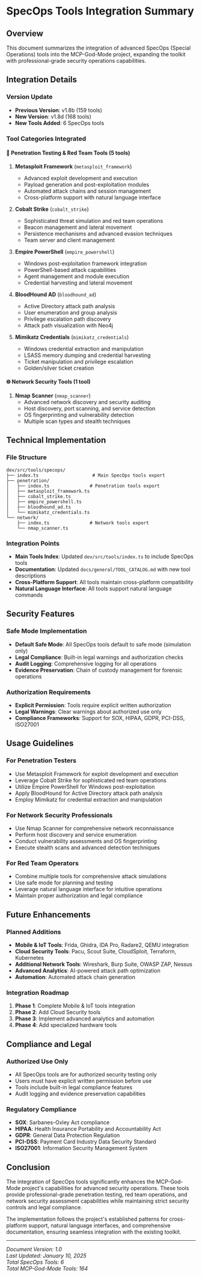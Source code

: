 # SpecOps Tools Integration Summary

## Overview
This document summarizes the integration of advanced SpecOps (Special Operations) tools into the MCP-God-Mode project, expanding the toolkit with professional-grade security operations capabilities.

## Integration Details

### Version Update
- **Previous Version**: v1.8b (159 tools)
- **New Version**: v1.8d (168 tools)
- **New Tools Added**: 6 SpecOps tools

### Tool Categories Integrated

#### 🎯 Penetration Testing & Red Team Tools (5 tools)
1. **Metasploit Framework** (`metasploit_framework`)
   - Advanced exploit development and execution
   - Payload generation and post-exploitation modules
   - Automated attack chains and session management
   - Cross-platform support with natural language interface

2. **Cobalt Strike** (`cobalt_strike`)
   - Sophisticated threat simulation and red team operations
   - Beacon management and lateral movement
   - Persistence mechanisms and advanced evasion techniques
   - Team server and client management

3. **Empire PowerShell** (`empire_powershell`)
   - Windows post-exploitation framework integration
   - PowerShell-based attack capabilities
   - Agent management and module execution
   - Credential harvesting and lateral movement

4. **BloodHound AD** (`bloodhound_ad`)
   - Active Directory attack path analysis
   - User enumeration and group analysis
   - Privilege escalation path discovery
   - Attack path visualization with Neo4j

5. **Mimikatz Credentials** (`mimikatz_credentials`)
   - Windows credential extraction and manipulation
   - LSASS memory dumping and credential harvesting
   - Ticket manipulation and privilege escalation
   - Golden/silver ticket creation

#### 🌐 Network Security Tools (1 tool)
1. **Nmap Scanner** (`nmap_scanner`)
   - Advanced network discovery and security auditing
   - Host discovery, port scanning, and service detection
   - OS fingerprinting and vulnerability detection
   - Multiple scan types and stealth techniques

## Technical Implementation

### File Structure
```
dev/src/tools/specops/
├── index.ts                    # Main SpecOps tools export
├── penetration/
│   ├── index.ts               # Penetration tools export
│   ├── metasploit_framework.ts
│   ├── cobalt_strike.ts
│   ├── empire_powershell.ts
│   ├── bloodhound_ad.ts
│   └── mimikatz_credentials.ts
└── network/
    ├── index.ts               # Network tools export
    └── nmap_scanner.ts
```

### Integration Points
- **Main Tools Index**: Updated `dev/src/tools/index.ts` to include SpecOps tools
- **Documentation**: Updated `docs/general/TOOL_CATALOG.md` with new tool descriptions
- **Cross-Platform Support**: All tools maintain cross-platform compatibility
- **Natural Language Interface**: All tools support natural language commands

## Security Features

### Safe Mode Implementation
- **Default Safe Mode**: All SpecOps tools default to safe mode (simulation only)
- **Legal Compliance**: Built-in legal warnings and authorization checks
- **Audit Logging**: Comprehensive logging for all operations
- **Evidence Preservation**: Chain of custody management for forensic operations

### Authorization Requirements
- **Explicit Permission**: Tools require explicit written authorization
- **Legal Warnings**: Clear warnings about authorized use only
- **Compliance Frameworks**: Support for SOX, HIPAA, GDPR, PCI-DSS, ISO27001

## Usage Guidelines

### For Penetration Testers
- Use Metasploit Framework for exploit development and execution
- Leverage Cobalt Strike for sophisticated red team operations
- Utilize Empire PowerShell for Windows post-exploitation
- Apply BloodHound for Active Directory attack path analysis
- Employ Mimikatz for credential extraction and manipulation

### For Network Security Professionals
- Use Nmap Scanner for comprehensive network reconnaissance
- Perform host discovery and service enumeration
- Conduct vulnerability assessments and OS fingerprinting
- Execute stealth scans and advanced detection techniques

### For Red Team Operators
- Combine multiple tools for comprehensive attack simulations
- Use safe mode for planning and testing
- Leverage natural language interface for intuitive operations
- Maintain proper authorization and legal compliance

## Future Enhancements

### Planned Additions
- **Mobile & IoT Tools**: Frida, Ghidra, IDA Pro, Radare2, QEMU integration
- **Cloud Security Tools**: Pacu, Scout Suite, CloudSploit, Terraform, Kubernetes
- **Additional Network Tools**: Wireshark, Burp Suite, OWASP ZAP, Nessus
- **Advanced Analytics**: AI-powered attack path optimization
- **Automation**: Automated attack chain generation

### Integration Roadmap
1. **Phase 1**: Complete Mobile & IoT tools integration
2. **Phase 2**: Add Cloud Security tools
3. **Phase 3**: Implement advanced analytics and automation
4. **Phase 4**: Add specialized hardware tools

## Compliance and Legal

### Authorized Use Only
- All SpecOps tools are for authorized security testing only
- Users must have explicit written permission before use
- Tools include built-in legal compliance features
- Audit logging and evidence preservation capabilities

### Regulatory Compliance
- **SOX**: Sarbanes-Oxley Act compliance
- **HIPAA**: Health Insurance Portability and Accountability Act
- **GDPR**: General Data Protection Regulation
- **PCI-DSS**: Payment Card Industry Data Security Standard
- **ISO27001**: Information Security Management System

## Conclusion

The integration of SpecOps tools significantly enhances the MCP-God-Mode project's capabilities for advanced security operations. These tools provide professional-grade penetration testing, red team operations, and network security assessment capabilities while maintaining strict security controls and legal compliance.

The implementation follows the project's established patterns for cross-platform support, natural language interfaces, and comprehensive documentation, ensuring seamless integration with the existing toolkit.

---

*Document Version: 1.0*  
*Last Updated: January 10, 2025*  
*Total SpecOps Tools: 6*  
*Total MCP-God-Mode Tools: 164*
